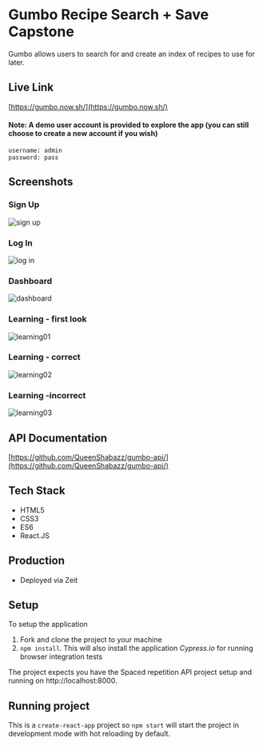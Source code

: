 # Gumbo Recipe Search + Save Capstone
Gumbo allows users to search for and create an index of recipes to use for later.

## Live Link
[https://gumbo.now.sh/](https://gumbo.now.sh/)
#### Note: A demo user account is provided to explore the app (you can still choose to create a new account if you wish)
    username: admin
    password: pass

## Screenshots
### Sign Up
![sign up](screenshots/1.jpg)

### Log In
![log in](screenshots/2.jpg)

### Dashboard
![dashboard](screenshots/3.jpg)

### Learning - first look
![learning01](screenshots/4.jpg)

### Learning - correct
![learning02](screenshots/5.jpg)

### Learning -incorrect
![learning03](screenshots/6.jpg)

## API Documentation
[https://github.com/QueenShabazz/gumbo-api/](https://github.com/QueenShabazz/gumbo-api/)

## Tech Stack
* HTML5
* CSS3
* ES6
* React.JS


## Production
* Deployed via Zeit


## Setup

To setup the application

1. Fork and clone the project to your machine
2. `npm install`. This will also install the application *Cypress.io* for running browser integration tests

The project expects you have the Spaced repetition API project setup and running on http://localhost:8000.

## Running project

This is a `create-react-app` project so `npm start` will start the project in development mode with hot reloading by default.


